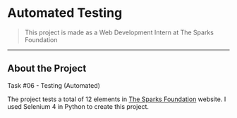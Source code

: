 # Automated Testing
> This project is made as a Web Development Intern at The Sparks Foundation

---

## About the Project

Task #06 - Testing (Automated)

The project tests a total of 12 elements in [The Sparks Foundation](https://www.thesparksfoundationsingapore.org/) website. I used Selenium 4 in Python to create this project.
